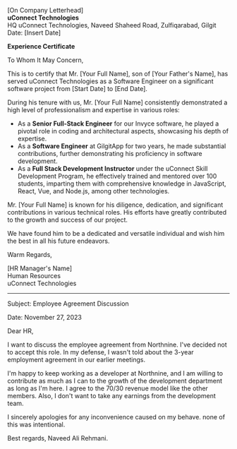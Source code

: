   
[On Company Letterhead]  
**uConnect Technologies**  
HQ uConnect Technologies, Naveed Shaheed Road, Zulfiqarabad, Gilgit  
Date: [Insert Date]

**Experience Certificate**

To Whom It May Concern,

This is to certify that Mr. [Your Full Name], son of [Your Father's Name], has served uConnect Technologies as a Software Engineer on a significant software project from [Start Date] to [End Date].

During his tenure with us, Mr. [Your Full Name] consistently demonstrated a high level of professionalism and expertise in various roles:

- As a **Senior Full-Stack Engineer** for our Invyce software, he played a pivotal role in coding and architectural aspects, showcasing his depth of expertise.
- As a **Software Engineer** at GilgitApp for two years, he made substantial contributions, further demonstrating his proficiency in software development.
- As a **Full Stack Development Instructor** under the uConnect Skill Development Program, he effectively trained and mentored over 100 students, imparting them with comprehensive knowledge in JavaScript, React, Vue, and Node.js, among other technologies.

Mr. [Your Full Name] is known for his diligence, dedication, and significant contributions in various technical roles. His efforts have greatly contributed to the growth and success of our project.

We have found him to be a dedicated and versatile individual and wish him the best in all his future endeavors.

Warm Regards,

[HR Manager's Name]  
Human Resources  
uConnect Technologies

---
  
Subject: Employee Agreement Discussion

Date: November 27, 2023

Dear HR,

I want to discuss the employee agreement from Northnine. I've decided not to accept this role. In my defense, I wasn't told about the 3-year employment agreement in our earlier meetings.

I'm happy to keep working as a developer at Northnine, and I am willing to contribute as much as I can to the growth of the development department as long as I'm here. I agree to the 70/30 revenue model like the other members. Also, I don't want to take any earnings from the development team.

I sincerely apologies for any inconvenience caused on my behave. none of this was intentional.

Best regards, 
Naveed Ali Rehmani.